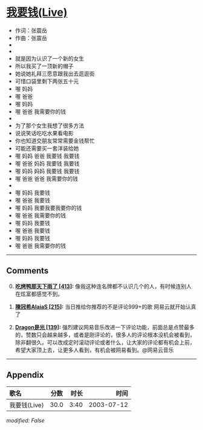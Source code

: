 # [我要钱(Live)](https://music.163.com/song?id=31234189)

* 作词：张震岳
* 作曲：张震岳
*
*
* 就是因为认识了一个新的女生
* 所以我买了一顶新的帽子
* 她说她礼拜三愿意跟我出去逛逛街
* 可惜口袋里剩下两张五十元
* 喔 妈妈
* 喔 爸爸
* 喔 妈妈
* 喔 爸爸 我需要你的钱
* 
* 为了那个女生我想了很多方法
* 说说笑话吃吃水果看电影
* 你也知道交朋友常常需要金钱帮忙
* 可能还需要买一套洋装给她
* 喔 妈妈 爸爸 我要钱 我要钱
* 喔 爸爸 妈妈 我要钱 我要钱
* 喔 妈妈 妈妈 我要钱 我要钱
* 喔 爸爸 爸爸 我需要你的钱
* 
* 喔 妈妈 我要钱
* 喔 爸爸 我要钱
* 喔 妈妈 我要我要我要你的钱
* 喔 爸爸 我需要你的钱
* 喔 妈妈 我要钱
* 喔 爸爸 我要钱
* 喔 妈妈 我要钱
* 喔 爸爸 我需要你的钱


---

## Comments
0. **[吃烤鸭那天下雨了 \[413\]](https://music.163.com/#/user/home?id=62037528):** 像我这种连名牌都不认识几个的人，有时候连别人在炫富都感觉不到。

1. **[陳冠希AlaiaS \[215\]](https://music.163.com/#/user/home?id=436324639):** 当日推给你推荐的不是评论999+的歌  网易云就开始认真了

2. **[Dragon是光 \[139\]](https://music.163.com/#/user/home?id=386502228):** 强烈建议网易音乐改进一下评论功能，前面总是点赞最多的，赞数只会越来越多，或者是刚评论的，很多人的评论根本没机会被看到，除非翻很久。可以改成定时滚动评论或者什么，让大家的评论都有机会上前，希望大家顶上去，让更多人看到，有机会被网易看到。@网易云音乐



---

## Appendix

|歌名|分数|时长|时间|
|:---|:---:|---:|---:|
|我要钱(Live)|30.0|3:40|2003-07-12

*modified: False*